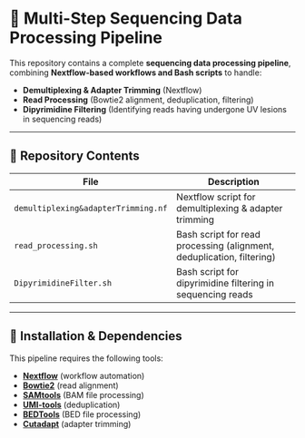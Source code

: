 # 🧬 **Multi-Step Sequencing Data Processing Pipeline**
This repository contains a complete **sequencing data processing pipeline**, combining **Nextflow-based workflows and Bash scripts** to handle:
- **Demultiplexing & Adapter Trimming** (Nextflow)
- **Read Processing** (Bowtie2 alignment, deduplication, filtering)
- **Dipyrimidine Filtering** (Identifying reads having undergone UV lesions in sequencing reads)

---

## 📂 **Repository Contents**
| File | Description |
|------|------------|
| `demultiplexing&adapterTrimming.nf` | Nextflow script for demultiplexing & adapter trimming |
| `read_processing.sh` | Bash script for read processing (alignment, deduplication, filtering) |
| `DipyrimidineFilter.sh` | Bash script for dipyrimidine filtering in sequencing reads |

---

## 🚀 **Installation & Dependencies**
This pipeline requires the following tools:

- **[Nextflow](https://www.nextflow.io/)** (workflow automation)
- **[Bowtie2](http://bowtie-bio.sourceforge.net/bowtie2/)** (read alignment)
- **[SAMtools](http://www.htslib.org/)** (BAM file processing)
- **[UMI-tools](https://umi-tools.readthedocs.io/en/latest/)** (deduplication)
- **[BEDTools](https://bedtools.readthedocs.io/en/latest/)** (BED file processing)
- **[Cutadapt](https://cutadapt.readthedocs.io/en/stable/)** (adapter trimming)
